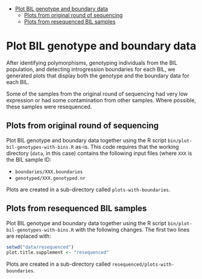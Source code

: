 <!-- MarkdownTOC -->

- [Plot BIL genotype and boundary data](#plot-bil-genotype-and-boundary-data)
    - [Plots from original round of sequencing](#plots-from-original-round-of-sequencing)
    - [Plots from resequenced BIL samples](#plots-from-resequenced-bil-samples)

<!-- /MarkdownTOC -->


# Plot BIL genotype and boundary data

After identifying polymorphisms, genotyping individuals from the BIL population, and detecting introgression boundaries for each BIL, we generated plots that display both the genotype and the boundary data for each BIL.

Some of the samples from the original round of sequencing had very low expression or had some contamination from other samples. Where possible, these samples were resequenced.

## Plots from original round of sequencing

Plot BIL genotype and boundary data together using the R script `bin/plot-bil-genotypes-with-bins.R` as-is. This code requires that the working directory (`data`, in this case) contains the following input files (where `XXX` is the BIL sample ID:

- `boundaries/XXX.boundaries`
- `genotyped/XXX.genotyped.nr`

Plots are created in a sub-directory called `plots-with-boundaries`.

## Plots from resequenced BIL samples

Plot BIL genotype and boundary data together using the R script `bin/plot-bil-genotypes-with-bins.R` with the following changes. The first two lines are replaced with:

```r
setwd("data/resequenced")
plot.title.supplement <- "resequenced"
```

Plots are created in a sub-directory called `resequenced/plots-with-boundaries`.
